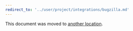 ```yaml
---
redirect_to: '../user/project/integrations/bugzilla.md'
---
```


This document was moved to [another location](../user/project/integrations/bugzilla.md).

